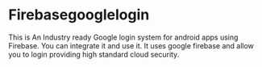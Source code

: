 # Firebasegooglelogin
This is An Industry ready Google login system for android apps using Firebase. You can integrate it and use it. It uses google firebase and allow you to login providing high standard cloud security.
